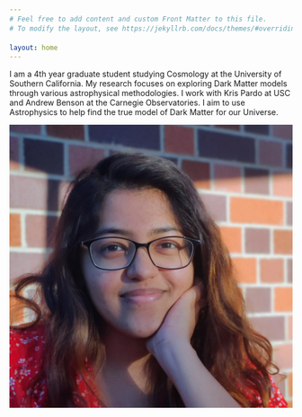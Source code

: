 ```yaml
---
# Feel free to add content and custom Front Matter to this file.
# To modify the layout, see https://jekyllrb.com/docs/themes/#overriding-theme-defaults

layout: home
---
```

I am a 4th year graduate student studying Cosmology at the University of Southern California. My research focuses on exploring Dark Matter models through various astrophysical methodologies. I work with Kris Pardo at USC and Andrew Benson at the Carnegie Observatories. I aim to use Astrophysics to help find the true model of Dark Matter for our Universe.

![Self](assests/Self.jpeg)
